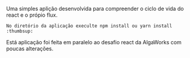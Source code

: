 Uma simples aplição desenvolvida para compreender o ciclo de vida do react e o própio flux.

    No diretório da aplicação execulte npm install ou yarn install :thumbsup:

Está aplicação foi feita em paralelo ao desafio react da AlgaWorks com poucas alterações.